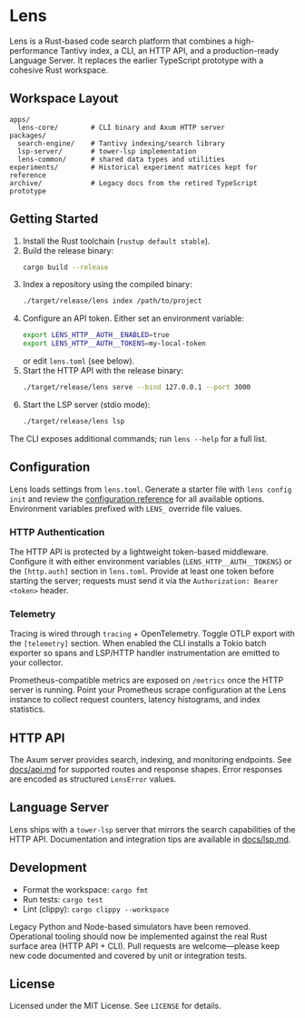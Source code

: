 # Lens

Lens is a Rust-based code search platform that combines a high-performance
Tantivy index, a CLI, an HTTP API, and a production-ready Language Server. It
replaces the earlier TypeScript prototype with a cohesive Rust workspace.

## Workspace Layout

```
apps/
  lens-core/        # CLI binary and Axum HTTP server
packages/
  search-engine/    # Tantivy indexing/search library
  lsp-server/       # tower-lsp implementation
  lens-common/      # shared data types and utilities
experiments/        # Historical experiment matrices kept for reference
archive/            # Legacy docs from the retired TypeScript prototype
```

## Getting Started

1. Install the Rust toolchain (`rustup default stable`).
2. Build the release binary:
   ```bash
   cargo build --release
   ```
3. Index a repository using the compiled binary:
   ```bash
   ./target/release/lens index /path/to/project
   ```
4. Configure an API token. Either set an environment variable:
   ```bash
   export LENS_HTTP__AUTH__ENABLED=true
   export LENS_HTTP__AUTH__TOKENS=my-local-token
   ```
   or edit `lens.toml` (see below).
5. Start the HTTP API with the release binary:
   ```bash
   ./target/release/lens serve --bind 127.0.0.1 --port 3000
   ```
6. Start the LSP server (stdio mode):
   ```bash
   ./target/release/lens lsp
   ```

The CLI exposes additional commands; run `lens --help` for a full list.

## Configuration

Lens loads settings from `lens.toml`. Generate a starter file with
`lens config init` and review the [configuration reference](docs/configuration.md)
for all available options. Environment variables prefixed with `LENS_` override
file values.

### HTTP Authentication

The HTTP API is protected by a lightweight token-based middleware. Configure it
with either environment variables (`LENS_HTTP__AUTH__TOKENS`) or the `[http.auth]`
section in `lens.toml`. Provide at least one token before starting the server;
requests must send it via the `Authorization: Bearer <token>` header.

### Telemetry

Tracing is wired through `tracing` + OpenTelemetry. Toggle OTLP export with the
`[telemetry]` section. When enabled the CLI installs a Tokio batch exporter so
spans and LSP/HTTP handler instrumentation are emitted to your collector.

Prometheus-compatible metrics are exposed on `/metrics` once the HTTP server is
running. Point your Prometheus scrape configuration at the Lens instance to
collect request counters, latency histograms, and index statistics.

## HTTP API

The Axum server provides search, indexing, and monitoring endpoints. See
[docs/api.md](docs/api.md) for supported routes and response shapes. Error
responses are encoded as structured `LensError` values.

## Language Server

Lens ships with a `tower-lsp` server that mirrors the search capabilities of the
HTTP API. Documentation and integration tips are available in
[docs/lsp.md](docs/lsp.md).

## Development

- Format the workspace: `cargo fmt`
- Run tests: `cargo test`
- Lint (clippy): `cargo clippy --workspace`

Legacy Python and Node-based simulators have been removed. Operational tooling
should now be implemented against the real Rust surface area (HTTP API + CLI).
Pull requests are welcome—please keep new code documented and covered by unit
or integration tests.

## License

Licensed under the MIT License. See `LICENSE` for details.

